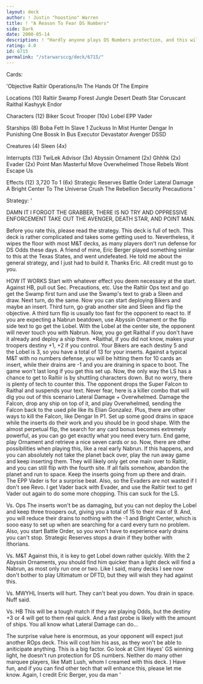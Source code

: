 ```yaml
---
layout: deck
author: ! Justin "hoostino" Warren
title: ! "A Reason To Fear DS Numbers"
side: Dark
date: 2000-05-14
description: ! "Hardly anyone plays DS Numbers protection, and this will make them pay. I must give credit for this deck to Eric Berger. I took his design and crafted my own style of deck out of it."
rating: 4.0
id: 6715
permalink: "/starwarsccg/deck/6715/"
---
```

Cards: 

'Objective
Raltiir Operations/In The Hands Of The Empire

Locations (10)
Raltiir
Swamp
Forest
Jungle
Desert
Death Star
Coruscant
Raithal
Kashyyk
Endor

Characters (12)
Biker Scout Trooper (10x)
Lobel
EPP Vader

Starships (8)
Boba Fett In Slave 1
Zuckuss In Mist Hunter
Dengar In Punishing One
Bossk In Bus
Executor
Devastator
Avenger
DSSD

Creatures (4)
Sleen (4x)

Interrupts (13)
TwiLek Advisor (3x)
Abyssin Ornament (2x)
Ghhhk (2x)
Evader (2x)
Point Man
Masterful Move
Overwhelmed
Those Rebels Wont Escape Us

Effects (12)
3,720 To 1 (6x)
Strategic Reserves
Battle Order
Lateral Damage
A Bright Center To The Universe
Crush The Rebellion
Security Precautions '

Strategy: '

DAMN IT I FORGOT THE GRABBER, THERE IS NO TRY AND OPPRESSIVE ENFORCEMENT
TAKE OUT THE AVENGER, DEATH STAR, AND POINT MAN.

Before you rate this, please read the strategy. This deck is full of tech.
This deck is rather complicated and takes some getting used to. Nevertheless,
it wipes the floor with most M&T decks, as many players don't run defense
for DS Odds these days. A friend of mine, Eric Berger played something similar
to this at the Texas States, and went undefeated. He told me about the general
strategy, and I just had to build it. Thanks Eric. All credit must go to you.

HOW IT WORKS
Start with whatever effect you deem necessary at the start. Against HB, pull out Sec. Precautions, etc. Use the Raltiir Ops text and go get the Swamp first turn and use the Swamp's text to grab a Sleen and draw. Next turn, do the same.
Now you can start deploying Bikers and maybe an insert. Third turn, go grab another site and Sleen and flip the objective. A third turn flip is usually too fast for the opponent to react to. If you are expecting a Nabrun beatdown, use Abyssin Ornament or the flip side text to go get the Lobel. With the Lobel at the center site, the
opponent will never touch you with Nabrun.
Now, you go get Raithal if you don't have it already and deploy a ship there.
*Raithal, if you did not know, makes your troopers destiny +1, +2 if you control.
Your Bikers are each destiny 5 and the Lobel is 3, so you have a total of 13 for your inserts. Against a typical M&T with no numbers defense, you will be hitting them for 10 cards an insert, while their drains are -1 and you are draining in space to boot. The game won't last long if you get this set up.
Now, the only way the LS has a chance to get to Raltiir is by shuttling characters
down. But no worry, there is plenty of tech to counter this. The opponent drops the Super Falcon to Raithal and suspends your text. Never fear, here is a killer combo that will dig you out of this scenario Lateral Damage +
Overwhelmed. Damage the Falcon, drop any ship on top of it, and play Overwhelmed, sending the Falcon back to the used pile like its Elian Gonzalez. Plus, there are other ways to kill the Falcon, like Dengar In P1. Set up some good drains in space while the inserts do their work and you should be in good shape.
With the almost perpetual flip, the search for any card bonus becomes extremely powerful, as you can go get exactly what you need every turn. End game, play Ornament and retrieve a nice seven cards or so.
Now, there are other possibilities when playing this, like a real early Nabrun. If this happens, and you can absolutely not take the planet back over, play the run away game and keep inserting them. They will likely only get one main over to Raltiir, and you can still flip with the fourth site. If all fails somehow, abandon the planet and run to space. Keep the inserts going from up there and drain.
The EPP Vader is for a surprise beat. Also, so the Evaders are not wasted if I don't see
Revo. I get Vader back with Evader, and use the Raltiir text to get Vader out again to do
some more chopping. This can suck for the LS.

Vs. Ops
The inserts won't be as damaging, but you can not deploy the Lobel and keep three troopers out, giving you a total of 15 to their max of 9. And, you will reduce their
drains to nothing with the -1 and Bright Center, which is sooo easy to set up when are searching for a card every turn no problem. Also, you start Battle Order, so you
won't have to experience early drains you can't stop. Strategic Reserves stops a drain if they bother with Ithorians.

Vs. M&T
Against this, it is key to get Lobel down rather quickly. With the 2 Abyssin Ornaments,
you should find him quicker than a light deck will find a Nabrun, as most only run one or two. Like I said, many decks I see now don't bother to play Ultimatum or DFTD, but
they will wish they had against this.

Vs. MWYHL
Inserts will hurt. They can't beat you down. You drain in space. Nuff said.

Vs. HB
This will be a tough match if they are playing Odds, but the destiny +3 or 4 will get to them real quick. And a fast probe is likely with the amount of ships. You all know what Lateral Damage can do...

The surprise value here is enormous, as your opponent will expect jsut another ROps deck.
This will cost him his ass, as they won't be able to aniticipate anything. This is a big factor. Go look at Clint Hayes' GS winning light, he doesn't run protection for DS numbers. Neither do many other marquee players, like Matt Lush, whom I creamed with this deck. ) Have fun, and if you can find other tech that will enhance this, please let me know. Again, I credit Eric Berger, you da man	      '
